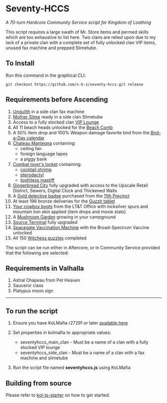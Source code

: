 # Seventy-HCCS

_A 70-turn Hardcore Community Service script for Kingdom of Loathing_

This script requires a large swath of Mr. Store items and permed skills which are too exhaustive to list here. Two clans are relied upon due to my lack of a private clan with a complete set of fully unlocked clan VIP items, unused fax machine and prepped Slimetube.

## To Install

Run this command in the graphical CLI:

```
git checkout https://github.com/s-k-z/seventy-hccs.git release
```

## Requirements before Ascending

1. [Ungulith](https://kol.coldfront.net/thekolwiki/index.php/Ungulith) in a side clan fax machine
2. [Mother Slime](https://kol.coldfront.net/thekolwiki/index.php/Showdown) ready in a side clan Slimetube
3. Access to a fully stocked clan [VIP Lounge](https://kol.coldfront.net/thekolwiki/index.php/VIP_Lounge)
4. All 11 beach heads unlocked for the [Beach Comb](https://kol.coldfront.net/thekolwiki/index.php/Beach_Comb)
5. A 50% Item drop and 100% Weapon damage favorite bird from the [Bird-a-Day calendar](https://kol.coldfront.net/thekolwiki/index.php/Bird-a-Day_calendar)
6. [Chateau Mantegna](https://kol.coldfront.net/thekolwiki/index.php/Chateau_Mantegna) containing:
   - ceiling fan
   - foreign language tapes
   - a piggy bank
7. [Combat lover's locket](https://kol.coldfront.net/thekolwiki/index.php/Combat_lover%27s_locket) containing:
   - [cocktail shrimp](https://kol.coldfront.net/thekolwiki/index.php/Cocktail_shrimp)
   - [pterodactyl](https://kol.coldfront.net/thekolwiki/index.php/Pterodactyl)
   - [toothless mastiff](https://kol.coldfront.net/thekolwiki/index.php/Toothless_mastiff_bitch)
8. [Gingerbread City](https://kol.coldfront.net/thekolwiki/index.php/Civic_Planning_Office) fully upgraded with access to the Upscale Retail District, Sewers, Digital Clock and Thickened Walls
9. A [Gold detective badge](https://kol.coldfront.net/thekolwiki/index.php/Gold_detective_badge) purchased from the [11th Precinct](https://kol.coldfront.net/thekolwiki/index.php/The_Precinct)
10. At least 196 bronze deliveries for the [Guzzlr tablet](https://kol.coldfront.net/thekolwiki/index.php/Guzzlr_tablet)
11. [Your cowboy boots](https://kol.coldfront.net/thekolwiki/index.php/Your_cowboy_boots) from the LT&T Office with nicksilver spurs and mountain lion skin applied (item drops and moxie stats)
12. A [Mushroom Garden](https://kol.coldfront.net/thekolwiki/index.php/Your_Mushroom_Garden) growing in your campground
13. [Source Terminal](https://kol.coldfront.net/thekolwiki/index.php/Source_Terminal) fully upgraded
14. [Spacegate Vaccination Machine](https://kol.coldfront.net/thekolwiki/index.php/Spacegate_Vaccination_Machine) with the Broad-Spectrum Vaccine unlocked
15. All 150 [Witchess puzzles](https://kol.coldfront.net/thekolwiki/index.php/Witchess_Puzzles) completed

The script can be run either in Aftercore, or in Community Service provided that the following are selected:

## Requirements in Valhalla

1. Astral Chapeau from Pet Heaven
2. Sauceror class
3. Platypus moon sign

---

## To run the script

1. Ensure you have KoLMafia r27291 or later [available here](https://github.com/kolmafia/kolmafia/releases)
2. Set properties in kolmafia to appropriate values:

   - seventyhccs_main_clan - Must be a name of a clan with a fully stocked VIP lounge
   - seventyhccs_side_clan - Must be a name of a clan with a fax machine and slimetube

3. Run the script file named **seventyhccs.js** using KoLMafia

## Building from source

Please refer to [kol-ts-starter](https://github.com/docrostov/kol-ts-starter) on how to get started.

